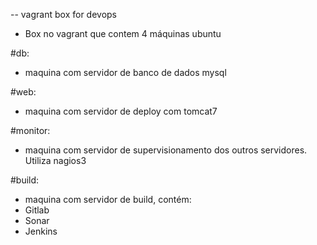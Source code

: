 
-- vagrant box for devops

- Box no vagrant que contem 4 máquinas ubuntu

#db: 
  * maquina com servidor de banco de dados mysql

#web:
  * maquina com servidor de deploy com tomcat7

#monitor:
  * maquina com servidor de supervisionamento dos outros servidores. Utiliza nagios3

#build:
  * maquina com servidor de build, contém:
  * Gitlab
  * Sonar
  * Jenkins
